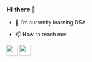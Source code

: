 ### Hi there 👋




- 🌱 I’m currently learning DSA

- 📫 How to reach me:<br/>
<a href="mailto:anirudh08@hotmail.com" style="text-decoration:none">
  <img height="30" src = "https://img.shields.io/badge/gmail-c14438?&style=for-the-badge&logo=gmail&logoColor=white">
</a>
<a href="https://www.linkedin.com/in/anirudh-pavan-a34726186/" style="text-decoration:none">
  <img height="30" src="https://img.shields.io/badge/linkedin-blue.svg?&style=for-the-badge&logo=linkedin&logoColor=white" target="_blank"/>
</a>


